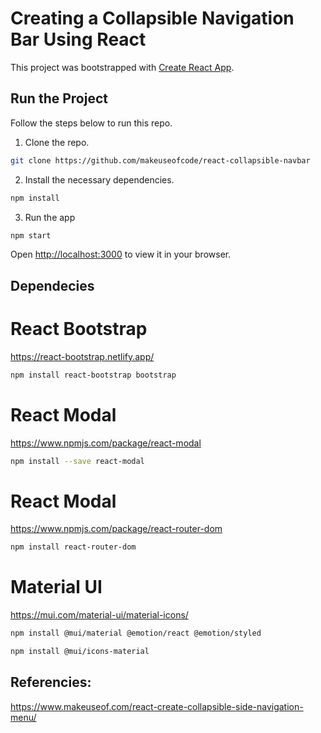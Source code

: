 # Creating a Collapsible Navigation Bar Using React

This project was bootstrapped with [Create React App](https://github.com/facebook/create-react-app).

## Run the Project
Follow the steps below to run this repo.
1. Clone the repo.
```bash
git clone https://github.com/makeuseofcode/react-collapsible-navbar
```
2. Install the necessary dependencies.
```bash
npm install
```
3. Run the app
```bash
npm start
```

Open [http://localhost:3000](http://localhost:3000) to view it in your browser.

## Dependecies
# React Bootstrap
https://react-bootstrap.netlify.app/

```bash
npm install react-bootstrap bootstrap
```
# React Modal
https://www.npmjs.com/package/react-modal

```bash
npm install --save react-modal
```
# React Modal
https://www.npmjs.com/package/react-router-dom

```bash
npm install react-router-dom
```
# Material UI
https://mui.com/material-ui/material-icons/

```bash
npm install @mui/material @emotion/react @emotion/styled
```
```bash
npm install @mui/icons-material
```

## Referencies:
https://www.makeuseof.com/react-create-collapsible-side-navigation-menu/